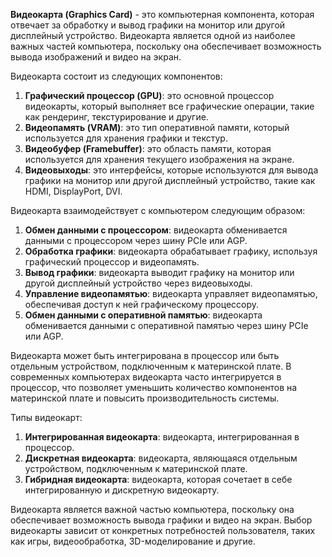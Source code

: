 **Видеокарта (Graphics Card)** - это компьютерная компонента, которая отвечает за обработку и вывод графики на монитор или другой дисплейный устройство. Видеокарта является одной из наиболее важных частей компьютера, поскольку она обеспечивает возможность вывода изображений и видео на экран.

Видеокарта состоит из следующих компонентов:

1. **Графический процессор (GPU)**: это основной процессор видеокарты, который выполняет все графические операции, такие как рендеринг, текстурирование и другие.
2. **Видеопамять (VRAM)**: это тип оперативной памяти, который используется для хранения графики и текстур.
3. **Видеобуфер (Framebuffer)**: это область памяти, которая используется для хранения текущего изображения на экране.
4. **Видеовыходы**: это интерфейсы, которые используются для вывода графики на монитор или другой дисплейный устройство, такие как HDMI, DisplayPort, DVI.

Видеокарта взаимодействует с компьютером следующим образом:

1. **Обмен данными с процессором**: видеокарта обменивается данными с процессором через шину PCIe или AGP.
2. **Обработка графики**: видеокарта обрабатывает графику, используя графический процессор и видеопамять.
3. **Вывод графики**: видеокарта выводит графику на монитор или другой дисплейный устройство через видеовыходы.
4. **Управление видеопамятью**: видеокарта управляет видеопамятью, обеспечивая доступ к ней графическому процессору.
5. **Обмен данными с оперативной памятью**: видеокарта обменивается данными с оперативной памятью через шину PCIe или AGP.

Видеокарта может быть интегрирована в процессор или быть отдельным устройством, подключенным к материнской плате. В современных компьютерах видеокарта часто интегрируется в процессор, что позволяет уменьшить количество компонентов на материнской плате и повысить производительность системы.

Типы видеокарт:

1. **Интегрированная видеокарта**: видеокарта, интегрированная в процессор.
2. **Дискретная видеокарта**: видеокарта, являющаяся отдельным устройством, подключенным к материнской плате.
3. **Гибридная видеокарта**: видеокарта, которая сочетает в себе интегрированную и дискретную видеокарту.

Видеокарта является важной частью компьютера, поскольку она обеспечивает возможность вывода графики и видео на экран. Выбор видеокарты зависит от конкретных потребностей пользователя, таких как игры, видеообработка, 3D-моделирование и другие.